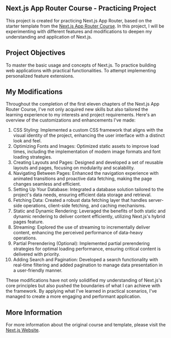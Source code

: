 ## Next.js App Router Course - Practicing Project

This project is created for practicing Next.js App Router, based on the starter template from the [Next.js App Router Course](https://nextjs.org/learn).
In this project, I will be experimenting with different features and modifications to deepen my understanding and application of Next.js.

## Project Objectives
To master the basic usage and concepts of Next.js.
To practice building web applications with practical functionalities.
To attempt implementing personalized feature extensions.

## My Modifications
Throughout the completion of the first eleven chapters of the Next.js App Router Course, I've not only acquired new skills but also tailored the learning experience to my interests and project requirements. Here's an overview of the customizations and enhancements I've made:

1. CSS Styling: Implemented a custom CSS framework that aligns with the visual identity of the project, enhancing the user interface with a distinct look and feel.
2. Optimizing Fonts and Images: Optimized static assets to improve load times, including the implementation of modern image formats and font loading strategies.
3. Creating Layouts and Pages: Designed and developed a set of reusable layouts and pages, focusing on modularity and scalability.
4. Navigating Between Pages: Enhanced the navigation experience with animated transitions and proactive data fetching, making the page changes seamless and efficient.
5. Setting Up Your Database: Integrated a database solution tailored to the project's data needs, ensuring efficient data storage and retrieval.
6. Fetching Data: Created a robust data fetching layer that handles server-side operations, client-side fetching, and caching mechanisms.
7. Static and Dynamic Rendering: Leveraged the benefits of both static and dynamic rendering to deliver content efficiently, utilizing Next.js's hybrid pages feature.
8. Streaming: Explored the use of streaming to incrementally deliver content, enhancing the perceived performance of data-heavy operations.
9. Partial Prerendering (Optional): Implemented partial prerendering strategies for optimal loading performance, ensuring critical content is delivered with priority.
10. Adding Search and Pagination: Developed a search functionality with real-time filtering and added pagination to manage data presentation in a user-friendly manner.

These modifications have not only solidified my understanding of Next.js's core principles but also pushed the boundaries of what I can achieve with the framework. By applying what I've learned in practical scenarios, I've managed to create a more engaging and performant application.


## More Information
For more information about the original course and template, please visit the [Next.js Website](https://nextjs.org/).
